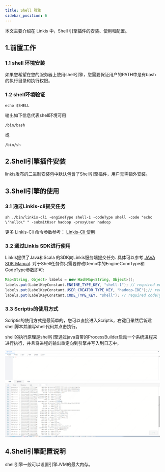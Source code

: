 ```yaml
---
title: Shell 引擎
sidebar_position: 6
---
```


本文主要介绍在 Linkis 中，Shell 引擎插件的安装、使用和配置。

## 1.前置工作

### 1.1 shell 环境安装
如果您希望在您的服务器上使用shell引擎，您需要保证用户的PATH中是有bash的执行目录和执行权限。

### 1.2 shell环境验证
```
echo $SHELL
```
输出如下信息代表shell环境可用
```
/bin/bash
```
或
```
/bin/sh
```

## 2.Shell引擎插件安装

linkis发布的二进制安装包中默认包含了Shell引擎插件，用户无需额外安装。

## 3.Shell引擎的使用

### 3.1 通过Linkis-cli提交任务

```shell
sh ./bin/linkis-cli -engineType shell-1 -codeType shell -code "echo \"hello\" " -submitUser hadoop -proxyUser hadoop
```
更多 Linkis-Cli 命令参数参考： [Linkis-Cli 使用](../user-guide/linkiscli-manual.md)

### 3.2 通过Linkis SDK进行使用

Linkis提供了Java和Scala 的SDK向Linkis服务端提交任务. 具体可以参考 [JAVA SDK Manual](../user-guide/sdk-manual.md).
对于Shell任务你只需要修改Demo中的EngineConnType和CodeType参数即可:

```java
Map<String, Object> labels = new HashMap<String, Object>();
labels.put(LabelKeyConstant.ENGINE_TYPE_KEY, "shell-1"); // required engineType Label
labels.put(LabelKeyConstant.USER_CREATOR_TYPE_KEY, "hadoop-IDE");// required execute user and creator
labels.put(LabelKeyConstant.CODE_TYPE_KEY, "shell"); // required codeType
```

### 3.3 Scriptis的使用方式

Scriptis的使用方式是最简单的，您可以直接进入Scriptis，右键目录然后新建shell脚本并编写shell代码并点击执行。

shell的执行原理是shell引擎通过java自带的ProcessBuilder启动一个系统进程来进行执行，并且将进程的输出重定向到引擎并写入到日志中。

![](/Images-zh/EngineUsage/shell-run.png)

## 4.Shell引擎配置说明

shell引擎一般可以设置引擎JVM的最大内存。
